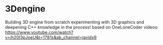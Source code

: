 # 3Dengine
Building 3D engine from scratch experimenting with 3D graphics and deepening C++ knowledge in the process!
based on OneLoneCoder videos: https://www.youtube.com/watch?v=ih20l3pJoeU&t=1781s&ab_channel=javidx9

